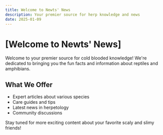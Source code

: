 ```yaml
---
title: Welcome to Newts' News
description: Your premier source for herp knowledge and news
date: 2025-01-09
---
```


# [Welcome to Newts' News]

Welcome to your premier source for cold blooded knowledge! We're dedicated to bringing you the fun facts and information about reptiles and amphibians.

## What We Offer

- Expert articles about various species
- Care guides and tips
- Latest news in herpetology
- Community discussions

Stay tuned for more exciting content about your favorite scaly and slimy friends!
